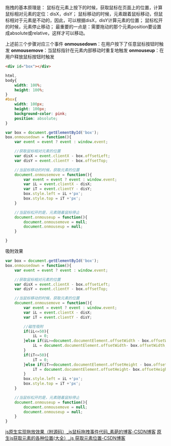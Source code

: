 拖拽的基本原理是：
鼠标在元素上按下的时候，获取鼠标在页面上的位置，计算鼠标相对元素的定位：disX，disY；
鼠标移动的时候，元素跟着鼠标移动，但鼠标相对于元素是不动的，因此，可以根据disX，disY计算元素的位置；
鼠标松开的时候，元素停止移动；
最重要的一点是：需要拖动的那个元素position要设置成absolute或relative，这样才可以移动。

上述前三个步骤对应三个事件
**onmousedown**：在用户按下了任意鼠标按钮时触发
**onmousemove**：当鼠标指针在元素内部移动时重复地触发
**onmouseup**：在用户释放鼠标按钮时触发

```html
<div id="box"></div>
```

```css
html,
body{
    width: 100%;
    height: 100%;
}
#box{
    width: 100px;
    height: 100px;
    background-color: pink;
    position: absolute;
}
```

```js
var box = document.getElementById('box');
box.onmousedown = function(){
    var event = event ? event : window.event;

    //获取鼠标相对元素的位置
    var disX = event.clientX - box.offsetLeft;
    var disY = event.clientY - box.offsetTop;

    //当鼠标移动的时候，获取元素的位置
    document.onmousemove = function(){
        var event = event ? event : window.event;
        var iL = event.clientX - disX;
        var iT = event.clientY - disY;
        box.style.left = iL +'px';
        box.style.top = iT +'px';
    }

    //当鼠标松开的是，元素随着鼠标停止
    document.onmouseup = function(){
        document.onmousemove = null;
        document.onmouseup = null;
    }

}
```

吸附效果
```js
var box = document.getElementById('box');
box.onmousedown = function(){
    var event = event ? event : window.event;

    //获取鼠标相对元素的位置
    var disX = event.clientX - box.offsetLeft;
    var disY = event.clientY - box.offsetTop;

    //当鼠标移动的时候，获取元素的位置
    document.onmousemove = function(){
        var event = event ? event : window.event;
        var iL = event.clientX - disX;
        var iT = event.clientY - disY;

        //磁性吸附
        if(iL<=50){
            iL = 0;
        }else if(iL>=document.documentElement.offsetWidth - box.offsetWidth - 50){
            iL = document.documentElement.offsetWidth- box.offsetWidth;
        }
        if(iT<=50){
            iT = 0;
        }else if(iT>=document.documentElement.offsetHeight - box.offsetHeight - 50){
            iT = document.documentElement.offsetHeight- box.offsetHeight;
        }
        box.style.left = iL +'px';
        box.style.top = iT +'px';
    }

    //当鼠标松开的是，元素随着鼠标停止
    document.onmouseup = function(){
        document.onmousemove = null;
        document.onmouseup = null;
    }
}
```

[js原生实现拖放效果（附源码）\_js鼠标拖拽事件代码\_素葩的博客-CSDN博客](https://blog.csdn.net/weixin_51437539/article/details/129857037)
[原生js获取元素的各种位置(大全）\_js 获取元素位置-CSDN博客](https://blog.csdn.net/qq_45227564/article/details/129192006)